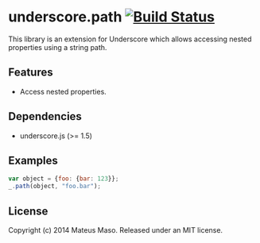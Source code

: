 underscore.path [![Build Status](https://travis-ci.org/mateusmaso/underscore.path.svg?branch=0.1.1)](https://travis-ci.org/mateusmaso/underscore.path)
===============
This library is an extension for Underscore which allows accessing nested properties using a string path.

## Features

* Access nested properties.

## Dependencies

* underscore.js (>= 1.5)

## Examples

```javascript
var object = {foo: {bar: 123}};
_.path(object, "foo.bar");
```

## License

Copyright (c) 2014 Mateus Maso. Released under an MIT license.
